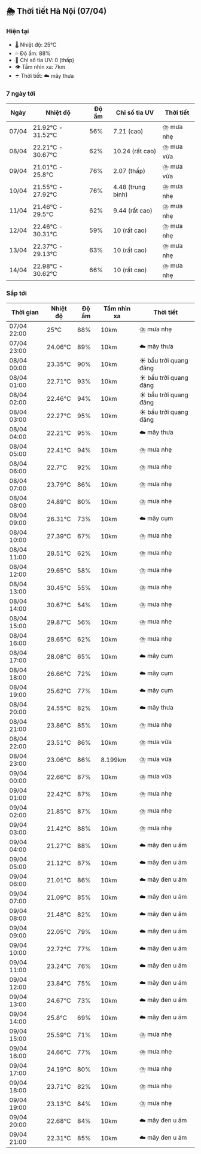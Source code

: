 ## 🌦️ Thời tiết Hà Nội (07/04)

### Hiện tại

- 🌡️ Nhiệt độ: 25℃
- 💦 Độ ẩm: 88%
- 🌟 Chỉ số tia UV: 0 (thấp)
- 👁️ Tầm nhìn xa: 7km
- ☂️ Thời tiết: ☁️ mây thưa

### 7 ngày tới

| Ngày | Nhiệt độ | Độ ẩm | Chỉ số tia UV | Thời tiết |
| --- | --- | --- | --- | --- |
| 07/04 | 21.92℃ - 31.52℃ | 56% | 7.21 (cao) | ⛈️ mưa nhẹ |
| 08/04 | 22.21℃ - 30.67℃ | 62% | 10.24 (rất cao) | ⛈️ mưa vừa |
| 09/04 | 21.01℃ - 25.8℃ | 76% | 2.07 (thấp) | ⛈️ mưa vừa |
| 10/04 | 21.55℃ - 27.92℃ | 76% | 4.48 (trung bình) | ⛈️ mưa nhẹ |
| 11/04 | 21.46℃ - 29.5℃ | 62% | 9.44 (rất cao) | ⛈️ mưa nhẹ |
| 12/04 | 22.46℃ - 30.31℃ | 59% | 10 (rất cao) | ⛈️ mưa nhẹ |
| 13/04 | 22.37℃ - 29.13℃ | 63% | 10 (rất cao) | ⛈️ mưa nhẹ |
| 14/04 | 22.98℃ - 30.62℃ | 66% | 10 (rất cao) | ⛈️ mưa nhẹ |

### Sắp tới

| Thời gian | Nhiệt độ | Độ ẩm | Tầm nhìn xa | Thời tiết |
| --- | --- | --- | --- | --- |
| 07/04 22:00 | 25℃ | 88% | 10km | ⛈️ mưa nhẹ |
| 07/04 23:00 | 24.06℃ | 89% | 10km | ☁️ mây thưa |
| 08/04 00:00 | 23.35℃ | 90% | 10km | ☀️ bầu trời quang đãng |
| 08/04 01:00 | 22.71℃ | 93% | 10km | ☀️ bầu trời quang đãng |
| 08/04 02:00 | 22.46℃ | 94% | 10km | ☀️ bầu trời quang đãng |
| 08/04 03:00 | 22.27℃ | 95% | 10km | ☀️ bầu trời quang đãng |
| 08/04 04:00 | 22.21℃ | 95% | 10km | ☁️ mây thưa |
| 08/04 05:00 | 22.41℃ | 94% | 10km | ⛈️ mưa nhẹ |
| 08/04 06:00 | 22.7℃ | 92% | 10km | ⛈️ mưa nhẹ |
| 08/04 07:00 | 23.79℃ | 86% | 10km | ⛈️ mưa nhẹ |
| 08/04 08:00 | 24.89℃ | 80% | 10km | ⛈️ mưa nhẹ |
| 08/04 09:00 | 26.31℃ | 73% | 10km | ☁️ mây cụm |
| 08/04 10:00 | 27.39℃ | 67% | 10km | ⛈️ mưa nhẹ |
| 08/04 11:00 | 28.51℃ | 62% | 10km | ⛈️ mưa nhẹ |
| 08/04 12:00 | 29.65℃ | 58% | 10km | ⛈️ mưa nhẹ |
| 08/04 13:00 | 30.45℃ | 55% | 10km | ⛈️ mưa nhẹ |
| 08/04 14:00 | 30.67℃ | 54% | 10km | ⛈️ mưa nhẹ |
| 08/04 15:00 | 29.87℃ | 56% | 10km | ⛈️ mưa nhẹ |
| 08/04 16:00 | 28.65℃ | 62% | 10km | ⛈️ mưa nhẹ |
| 08/04 17:00 | 28.08℃ | 65% | 10km | ☁️ mây cụm |
| 08/04 18:00 | 26.66℃ | 72% | 10km | ☁️ mây cụm |
| 08/04 19:00 | 25.62℃ | 77% | 10km | ☁️ mây cụm |
| 08/04 20:00 | 24.55℃ | 82% | 10km | ☁️ mây thưa |
| 08/04 21:00 | 23.86℃ | 85% | 10km | ⛈️ mưa nhẹ |
| 08/04 22:00 | 23.51℃ | 86% | 10km | ⛈️ mưa vừa |
| 08/04 23:00 | 23.06℃ | 86% | 8.199km | ⛈️ mưa vừa |
| 09/04 00:00 | 22.66℃ | 87% | 10km | ⛈️ mưa vừa |
| 09/04 01:00 | 22.42℃ | 87% | 10km | ⛈️ mưa nhẹ |
| 09/04 02:00 | 21.85℃ | 87% | 10km | ⛈️ mưa nhẹ |
| 09/04 03:00 | 21.42℃ | 88% | 10km | ⛈️ mưa nhẹ |
| 09/04 04:00 | 21.27℃ | 88% | 10km | ☁️ mây đen u ám |
| 09/04 05:00 | 21.12℃ | 87% | 10km | ☁️ mây đen u ám |
| 09/04 06:00 | 21.01℃ | 86% | 10km | ☁️ mây đen u ám |
| 09/04 07:00 | 21.09℃ | 85% | 10km | ☁️ mây đen u ám |
| 09/04 08:00 | 21.48℃ | 82% | 10km | ☁️ mây đen u ám |
| 09/04 09:00 | 22.05℃ | 79% | 10km | ☁️ mây đen u ám |
| 09/04 10:00 | 22.72℃ | 77% | 10km | ☁️ mây đen u ám |
| 09/04 11:00 | 23.24℃ | 76% | 10km | ☁️ mây đen u ám |
| 09/04 12:00 | 23.84℃ | 75% | 10km | ☁️ mây đen u ám |
| 09/04 13:00 | 24.67℃ | 73% | 10km | ☁️ mây đen u ám |
| 09/04 14:00 | 25.8℃ | 69% | 10km | ☁️ mây đen u ám |
| 09/04 15:00 | 25.59℃ | 71% | 10km | ⛈️ mưa nhẹ |
| 09/04 16:00 | 24.66℃ | 77% | 10km | ⛈️ mưa nhẹ |
| 09/04 17:00 | 24.19℃ | 80% | 10km | ⛈️ mưa nhẹ |
| 09/04 18:00 | 23.71℃ | 82% | 10km | ⛈️ mưa nhẹ |
| 09/04 19:00 | 23.13℃ | 84% | 10km | ⛈️ mưa nhẹ |
| 09/04 20:00 | 22.68℃ | 84% | 10km | ☁️ mây đen u ám |
| 09/04 21:00 | 22.31℃ | 85% | 10km | ☁️ mây đen u ám |
